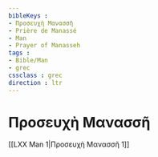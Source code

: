 ```yaml
---
bibleKeys : 
- Προσευχὴ Μανασσῆ
- Prière de Manassé
- Man
- Prayer of Manasseh
tags : 
- Bible/Man
- grec
cssclass : grec
direction : ltr
---
```


# Προσευχὴ Μανασσῆ

[[LXX Man 1|Προσευχὴ Μανασσῆ 1]]
